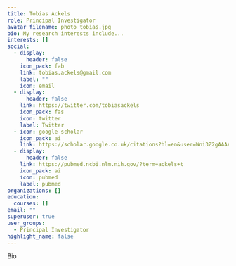 ```yaml
---
title: Tobias Ackels
role: Principal Investigator
avatar_filename: photo_tobias.jpg
bio: My research interests include...
interests: []
social:
  - display:
      header: false
    icon_pack: fab
    link: tobias.ackels@gmail.com
    label: ""
    icon: email
  - display:
      header: false
    link: https://twitter.com/tobiasackels
    icon_pack: fas
    icon: twitter
    label: Twitter
  - icon: google-scholar
    icon_pack: ai
    link: https://scholar.google.co.uk/citations?hl=en&user=Wni3Z2gAAAAJ&view_op=list_works&sortby=pubdate
  - display:
      header: false
    link: https://pubmed.ncbi.nlm.nih.gov/?term=ackels+t
    icon_pack: ai
    icon: pubmed
    label: pubmed
organizations: []
education:
  courses: []
email: ""
superuser: true
user_groups:
  - Principal Investigator
highlight_name: false
---
```


Bio
